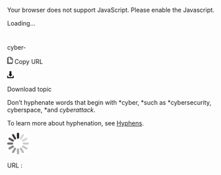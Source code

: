 Your browser does not support JavaScript. Please enable the Javascript.

Loading...

# 

cyber-

![Copy URL](cyber_files/Copy.png)
Copy URL

![Download](cyber_files/Download.png)

Download topic

Don’t hyphenate words that begin with *cyber, *such as *cybersecurity, cyberspace, *and *cyberattack*.

To learn more about hyphenation, see [Hyphens](https://worldready.cloudapp.net/Styleguide/Read?id=2700&topicid=28765).

![In progress](cyber_files/activity-large.gif)

URL :
